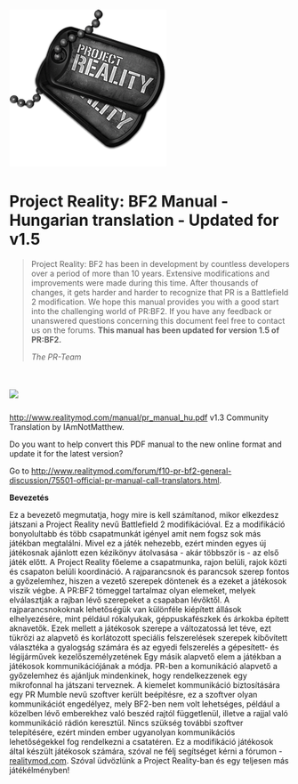 # ![](/assets/PR_v1_Logo.png)

# **Project Reality: BF2 Manual - Hungarian translation - Updated for v1.5**

> Project Reality: BF2 has been in development by countless developers over a period of more than 10 years. Extensive modifications and improvements were made during this time. After thousands of changes, it gets harder and harder to recognize that PR is a Battlefield 2 modification. We hope this manual provides you with a good start into the challenging world of PR:BF2. If you have any feedback or unanswered questions concerning this document feel free to contact us on the forums. **This manual has been updated for version 1.5 of PR:BF2.**
>
> _The PR-Team_

# ![](/assets/flag.png)
http://www.realitymod.com/manual/pr_manual_hu.pdf
v1.3 Community Translation by IAmNotMatthew.

Do you want to help convert this PDF manual to the new online format and update it for the latest version? 

Go to http://www.realitymod.com/forum/f10-pr-bf2-general-discussion/75501-official-pr-manual-call-translators.html.

**Bevezetés**

Ez a bevezető megmutatja, hogy mire is kell számítanod, mikor elkezdesz játszani a Project Reality nevű Battlefield 2 modifikációval. Ez a modifikáció bonyolultabb és több csapatmunkát igényel amit nem fogsz sok más játékban megtalálni. Mivel ez a játék nehezebb, ezért minden egyes új játékosnak ajánlott ezen kézikönyv átolvasása - akár többször is - az első játék előtt.
A Project Reality főeleme a csapatmunka, rajon belüli, rajok közti és csapaton belüli koordináció. A rajparancsnok és parancsok szerep fontos a győzelemhez, hiszen a vezető szerepek döntenek és a ezeket a játékosok viszik végbe. A PR:BF2 tömeggel tartalmaz olyan elemeket, melyek elválasztják a rajban lévő szerepeket a csapaban lévőktől. A rajparancsnokoknak lehetőségük van különféle kiépített állások elhelyezésére, mint például rókalyukak, géppuskafészkek és árkokba épített aknavetők. Ezek mellett a játékosok szerepe a változatossá let téve, ezt tükrözi az alapvető és korlátozott speciális felszerelések szerepek kibővített választéka a gyalogság számára és az egyedi felszerelés a gépesített- és légijárművek kezelőszemélyzetének
Egy másik alapvető elem a játékban a játékosok kommunikációjának a módja. PR-ben a komunikáció alapvető a győzelemhez és ajánljuk mindenkinek, hogy rendelkezzenek egy mikrofonnal ha játszani terveznek. A kiemelet kommunikáció biztosítására egy PR Mumble nevű szoftver került beépítésre, ez a szoftver olyan kommunikációt engedélyez, mely BF2-ben nem volt lehetséges, például a közelben lévő emberekhez való beszéd rajtól függetlenül, illetve a rajjal való kommunikáció rádión keresztül. Nincs szükség további szoftver telepítésére, ezért minden ember ugyanolyan kommunikációs lehetőségekkel fog rendelkezni a csatatéren. 
Ez a modifikáció játékosok által készült játékosok számára, szóval ne félj segítséget kérni a fórumon - [realitymod.com](http://www.realitymod.com/forum/f360-general-technical-support). Szóval üdvözlünk a Project Reality-ban és egy teljesen más játékélményben!
